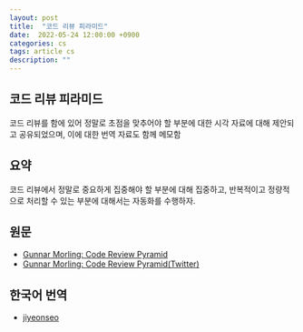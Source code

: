 ```yaml
---
layout: post
title:  "코드 리뷰 피라미드"
date:  2022-05-24 12:00:00 +0900
categories: cs
tags: article cs
description: ""
---
```


## 코드 리뷰 피라미드

코드 리뷰를 함에 있어 정말로 초점을 맞추어야 할 부분에 대한 시각 자료에 대해 제안되고 공유되었으며, 이에 대한 번역 자료도 함께 메모함

## 요약

코드 리뷰에서 정말로 중요하게 집중해야 할 부분에 대해 집중하고, 반복적이고 정량적으로 처리할 수 있는 부분에 대해서는 자동화를 수행하자.

## 원문

- [Gunnar Morling: Code Review Pyramid](https://www.morling.dev/blog/the-code-review-pyramid/)
- [Gunnar Morling: Code Review Pyramid(Twitter)](https://twitter.com/gunnarmorling/status/1522988210074394631)

## 한국어 번역

- [jiyeonseo](https://jiyeonseo.github.io/2022/04/03/the-code-review-pyramid/)
